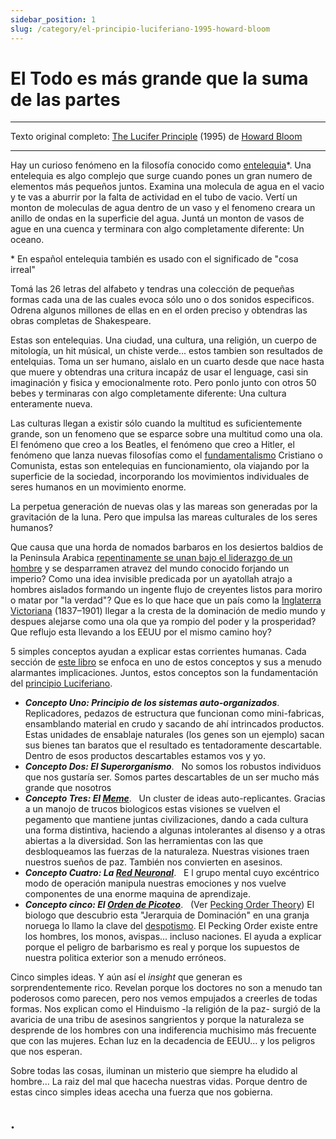 ```yaml
---
sidebar_position: 1
slug: /category/el-principio-luciferiano-1995-howard-bloom
---
```


# El Todo es más grande que la suma de las partes

<hr />

<p class="md_footnote_size">
Texto original completo:  <a href="https://www.researchgate.net/publication/265113638_The_Lucifer_Principle_A_Scientific_Expedition_into_the_Forces_of_History" target="_blank" rel="noopener noreferrer">The Lucifer Principle</a> (1995) de <a href="https://en.wikipedia.org/wiki/Howard_Bloom" target="_blank" rel="noopener noreferrer">Howard Bloom</a>
</p>
<hr />



Hay un curioso fenómeno en la filosofía conocido como [entelequia](https://es.wikipedia.org/wiki/Entelequia)*. Una entelequia es algo complejo que surge cuando pones un gran numero de elementos más pequeños juntos. Examina una molecula de agua en el vacio y te vas a aburrir por la falta de actividad en el tubo de vacio. Vertí un monton de moleculas de agua dentro de un vaso y el fenomeno creara un anillo de ondas en la superficie del agua. Juntá un monton de vasos de ague en una cuenca y terminara con algo completamente diferente: Un oceano.

<p class="md_footnote_size">* En español entelequia también es usado con el significado de "cosa irreal"</p>

Tomá las 26 letras del alfabeto y tendras una colección de pequeñas formas cada una de las cuales evoca sólo uno o dos sonidos especificos. Odrena algunos millones de ellas en  en el orden preciso y obtendras las obras completas de Shakespeare.


Estas son entelequias. Una ciudad, una cultura, una religión, un cuerpo de mitología, un hit músical, un chiste verde...   estos tambien son resultados de entelquias. Toma un ser humano, aislalo en un cuarto desde que nace hasta que muere y obtendras una critura incapáz de usar el lenguage, casi sin imaginación y fisica y emocionalmente roto. Pero ponlo junto con otros 50 bebes y terminaras con algo completamente diferente: Una cultura enteramente nueva.


Las culturas llegan a existir sólo cuando la multitud es suficientemente grande, son un fenomeno que se esparce sobre una multitud como una ola. El fenómeno que creo a los Beatles, el fenómeno que creo a Hitler, el fenómeno que lanza nuevas filosofías como el [fundamentalismo](https://es.wikipedia.org/wiki/Fundamentalismo) Cristiano o Comunista, estas son entelequias en funcionamiento, ola viajando por la superficie de la sociedad, incorporando los movimientos individuales de seres humanos en un movimiento enorme.


La perpetua generación de nuevas olas y las mareas son generadas por la gravitación de la luna. Pero que impulsa las mareas culturales de los seres humanos?


Que causa que una horda de nomados barbaros en los desiertos baldios de la Peninsula Arabica [repentinamente se unan bajo el liderazgo de un hombre](https://es.wikipedia.org/wiki/Mahoma) y se desparramen atravez del mundo conocido forjando un imperio? Como una idea invisible predicada por un ayatollah atrajo a hombres aislados formando un ingente flujo de creyentes listos para moriro o matar por "la verdad"? Que es lo que hace que un país como la [Inglaterra Victoriana](https://en.wikipedia.org/wiki/Victorian_era) (1837–1901) llegar a la cresta de la dominación de medio mundo y despues alejarse como una ola que ya rompio del poder y la prosperidad? Que reflujo esta llevando a los EEUU por el mismo camino hoy?


5 simples conceptos ayudan a explicar estas corrientes humanas. Cada sección de [este libro](https://www.researchgate.net/publication/265113638_The_Lucifer_Principle_A_Scientific_Expedition_into_the_Forces_of_History) se enfoca en uno de estos conceptos y sus a menudo alarmantes implicaciones. Juntos, estos conceptos son la fundamentación del [principio Luciferiano](https://en.wikipedia.org/wiki/The_Lucifer_Principle).


<ul class="">
<li><i><b>Concepto Uno: Principio de los sistemas auto-organizados</b></i>.
  &nbsp; Replicadores, pedazos de estructura que funcionan como mini-fabricas, ensamblando material en crudo y sacando de ahí intrincados productos. Estas unidades de ensablaje naturales (los genes son un ejemplo) sacan sus bienes tan baratos que el resultado es tentadoramente descartable. Dentro de esos productos descartables estamos vos y yo.</li>

<li><i><b>Concepto Dos: El Superorganismo</b></i>.
  &nbsp; No somos los robustos individuos que nos gustaría ser. Somos partes descartables de un ser mucho más grande que nosotros</li>
  
<li><i><b>Concepto Tres: El <a href="https://es.wikipedia.org/wiki/Meme_(cultura)" target="_blank" rel="noopener noreferrer">Meme</a></b></i>.
  &nbsp; Un cluster de ideas auto-replicantes. Gracias a un manojo de trucos biologicos estas visiones se vuelven el pegamento que mantiene juntas civilizaciones, dando a cada cultura una forma distintiva, haciendo a algunas intolerantes al disenso y a otras abiertas a la diversidad. Son las herramientas con las que desbloqueamos las fuerzas de la naturaleza. Nuestras visiones traen nuestros sueños de paz. También nos convierten en asesinos.</li>

<li><i><b>Concepto Cuatro: La <a href="https://es.wikipedia.org/wiki/Circuito_neuronal" target="_blank" rel="noopener noreferrer">Red Neuronal</a></b></i>.
  &nbsp; E  l grupo mental cuyo excéntrico modo de operación manipula nuestras emociones y nos vuelve componentes de una enorme maquina de aprendizaje.</li>



<li><i><b>Concepto cinco: El <a href="https://www.huffingtonpost.es/pablo-herreros/orden-en-el-picoteo-o-el-_b_4418618.html" target="_blank" rel="noopener noreferrer">Orden de Picoteo</a></b></i>.
  &nbsp; (Ver <a href="https://thisnzlife.co.nz/hierarchy-chicken-coop-stay-charge-pecking-order/" target="_blank" rel="noopener noreferrer">Pecking Order Theory</a>) El biologo que descubrio esta "Jerarquia de Dominación" en una granja noruega lo llamo la clave del <a href="https://es.wikipedia.org/wiki/Despotismo">despotismo</a>. El Pecking Order existe entre los hombres, los monos, avispas... incluso naciones. El ayuda a explicar porque el peligro de barbarismo es real y porque los supuestos de nuestra politica exterior son a menudo erróneos.</li>
</ul>





Cinco simples ideas. Y aún así el <i>insight</i> que generan es sorprendentemente rico. Revelan porque los doctores no son a menudo tan poderosos como parecen, pero nos vemos empujados a creerles de todas formas. Nos explican como el Hinduismo -la religión de la paz- surgió de la avaricia de una tribu de asesinos sangrientos y porque la naturaleza se desprende de los hombres con una indiferencia muchisimo más frecuente que con las mujeres. Echan luz en la decadencia de EEUU...    y los peligros que nos esperan.

Sobre todas las cosas, iluminan un misterio que siempre ha eludido al hombre...   La raiz del mal que hacecha nuestras vidas. Porque dentro de estas cinco simples ideas acecha una fuerza que nos gobierna.


## .
